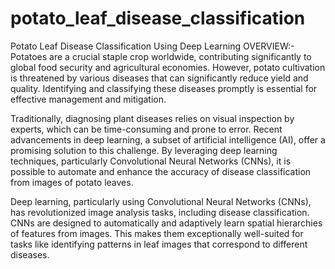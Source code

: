 # potato_leaf_disease_classification
Potato Leaf Disease Classification Using Deep Learning
OVERVIEW:-
Potatoes are a crucial staple crop worldwide, contributing significantly to global food security and agricultural economies. However, potato cultivation is threatened by various diseases that can significantly reduce yield and quality. Identifying and classifying these diseases promptly is essential for effective management and mitigation.

Traditionally, diagnosing plant diseases relies on visual inspection by experts, which can be time-consuming and prone to error. Recent advancements in deep learning, a subset of artificial intelligence (AI), offer a promising solution to this challenge. By leveraging deep learning techniques, particularly Convolutional Neural Networks (CNNs), it is possible to automate and enhance the accuracy of disease classification from images of potato leaves.

Deep learning, particularly using Convolutional Neural Networks (CNNs), has revolutionized image analysis tasks, including disease classification. CNNs are designed to automatically and adaptively learn spatial hierarchies of features from images. This makes them exceptionally well-suited for tasks like identifying patterns in leaf images that correspond to different diseases.
